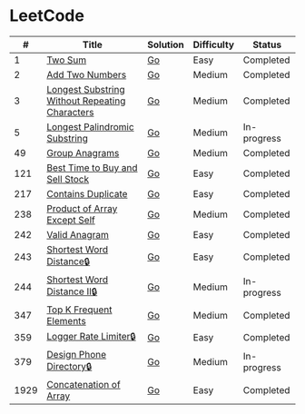 # LeetCode 

| # | Title | Solution | Difficulty | Status |
|---|-------|----------|------------|--------|
|1|[Two Sum](./leetcode/0001.two_sum/README.md)|[Go](./leetcode/0001.two_sum/1.two_sum.go)|Easy|Completed|
|2|[Add Two Numbers](./leetcode/0002.add_two_numbers/README.md)|[Go](./leetcode/0002.add_two_numbers/2.add_two_numbers.go)|Medium|Completed|
|3|[Longest Substring Without Repeating Characters](./leetcode/0003.longest_substring_without_repeating_characters/README.md)|[Go](./leetcode/0003.longest_substring_without_repeating_characters/3.longest_susbtring_without_repeating.go)|Medium|Completed|
|5|[Longest Palindromic Substring](./leetcode/0005.longest_palindromic_substring/README.md)|[Go](./leetcode/0005.longest_palindromic_substring/5.longest_palindromic_substring.go)|Medium|In-progress|
|49|[Group Anagrams](./leetcode/0049.group_anagrams/README.md)|[Go](./leetcode/0049.group_anagrams/49.group_anagrams.go)|Medium|Completed|
|121|[Best Time to Buy and Sell Stock](./leetcode/0121.best_time_to_buy_and_sell_stock/README.md)|[Go](./leetcode/0121.best_time_to_buy_and_sell_stock/121.best_time_to_buy_and_sell_stock.go)|Easy|Completed|
|217|[Contains Duplicate](./leetcode/0217.contains_duplicate/README.md)|[Go](./leetcode/0217.contains_duplicate/217.contains_duplicate.go)|Easy|Completed|
|238|[Product of Array Except Self](./leetcode/0238.product_of_array_except_self/README.md)|[Go](./leetcode/0238.product_of_array_except_self/238.product_of_array_except_self.go)|Medium|Completed|
|242|[Valid Anagram](./leetcode/0242.valid_anagram/README.md)|[Go](./leetcode/0242.valid_anagram/242.valid_anagram.go)|Easy|Completed|
|243|[Shortest Word Distance🔒](./leetcode/0243.shortest_word_distance/README.md)|[Go](./leetcode/0243.shortest_word_distance/243.shortest_word_distance.go)|Easy|Completed|
|244|[Shortest Word Distance II🔒](./leetcode/0244.shortest_word_distance_2/README.md)|[Go](./leetcode/0244.shortest_word_distance_2/244_shortest_word_distance_2.go)|Medium|In-progress|
|347|[Top K Frequent Elements](./leetcode/0347.top_k_frequent_elements/README.md)|[Go](./leetcode/0347.top_k_frequent_elements/347.top_k_frequent_elements.go)|Medium|Completed|
|359|[Logger Rate Limiter🔒](./leetcode/0359.logger_rate_limiter/README.md)|[Go](./leetcode/0359.logger_rate_limiter/359.logger_rate_limiter.go)|Easy|Completed|
|379|[Design Phone Directory🔒](./leetcode/0379.design_phone_directory/README.md)|[Go](./leetcode/0379.design_phone_directory/379.design_phone_directory.go)|Medium|In-progress|
|1929|[Concatenation of Array](./leetcode/1929.concatenation_of_array/README.md)|[Go](./leetcode/1929.concatenation_of_array/1929.concatenation_of_array.go)|Easy|Completed|
